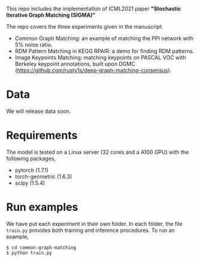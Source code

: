 This repo includes the implementation of ICML2021 paper **"Stochastic Iterative Graph Matching (SIGMA)"**

The repo covers the three experiments given in the manuscript.
* Common Graph Matching: an example of matching the PPI network with 5\% noise ratio.
* RDM Pattern Matching in KEGG RPAIR: a demo for finding RDM patterns.
* Image Keypoints Matching: matching keypoints on PASCAL VOC with Berkeley keypoint annotations, built upon DGMC (https://github.com/rusty1s/deep-graph-matching-consensus).

# Data
We will release data soon.

# Requirements
The model is tested on a Linux server (32 cores and a A100 GPU) with the following packages,
* pytorch (1.7.1)
* torch-geometric (1.6.3)
* scipy (1.5.4)

# Run examples
We have put each experiment in their own folder.
In each folder, the file `train.py` provides both training and inference procedures. To run an example,
```
$ cd common-graph-matching
$ python train.py
```
